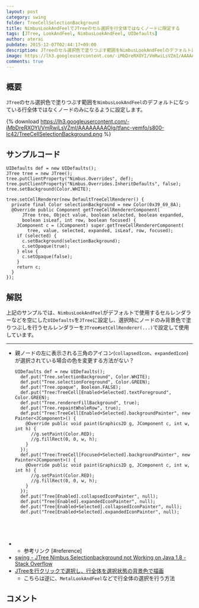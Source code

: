 ```yaml
---
layout: post
category: swing
folder: TreeCellSelectionBackground
title: NimbusLookAndFeelでJTreeのセル選択を行全体ではなくノードに限定する
tags: [JTree, LookAndFeel, NimbusLookAndFeel, UIDefaults]
author: aterai
pubdate: 2015-12-07T02:44:17+09:00
description: JTreeのセル選択色で塗りつぶす範囲をNimbusLookAndFeelのデフォルトになっている行全体ではなくノードのみになるように設定します。
image: https://lh3.googleusercontent.com/-iMbDreRXOYI/VmRwiLsVZmI/AAAAAAAAOIg/tfanc-vemfo/s800-Ic42/TreeCellSelectionBackground.png
comments: true
---
```

## 概要
`JTree`のセル選択色で塗りつぶす範囲を`NimbusLookAndFeel`のデフォルトになっている行全体ではなくノードのみになるように設定します。

{% download https://lh3.googleusercontent.com/-iMbDreRXOYI/VmRwiLsVZmI/AAAAAAAAOIg/tfanc-vemfo/s800-Ic42/TreeCellSelectionBackground.png %}

## サンプルコード
<pre class="prettyprint"><code>UIDefaults def = new UIDefaults();
JTree tree = new JTree();
tree.putClientProperty("Nimbus.Overrides", def);
tree.putClientProperty("Nimbus.Overrides.InheritDefaults", false);
tree.setBackground(Color.WHITE);

tree.setCellRenderer(new DefaultTreeCellRenderer() {
  private final Color selectionBackground = new Color(0x39_69_8A);
  @Override public Component getTreeCellRendererComponent(
      JTree tree, Object value, boolean selected, boolean expanded,
      boolean isLeaf, int row, boolean focused) {
    JComponent c = (JComponent) super.getTreeCellRendererComponent(
        tree, value, selected, expanded, isLeaf, row, focused);
    if (selected) {
      c.setBackground(selectionBackground);
      c.setOpaque(true);
    } else {
      c.setOpaque(false);
    }
    return c;
  }
});
</code></pre>

## 解説
上記のサンプルでは、`NimbusLookAndFeel`がデフォルトで使用するセルレンダラーなどを空にした`UIDefaults`を`JTree`に設定し、選択時にノードのみ背景色で塗りつぶしを行うセルレンダラーを`JTree#setCellRenderer(...)`で設定して使用しています。

- - - -
- 親ノードの左に表示される三角のアイコン(`collapsedIcon`、`expandedIcon`)が選択されている場合の色を変更する方法がない？
    
    <pre class="prettyprint"><code>UIDefaults def = new UIDefaults();
    def.put("Tree.selectionBackground", Color.WHITE);
    def.put("Tree.selectionForeground", Color.GREEN);
    def.put("Tree.opaque", Boolean.FALSE);
    def.put("Tree:TreeCell[Enabled+Selected].textForeground", Color.GREEN);
    def.put("Tree.rendererFillBackground", true);
    def.put("Tree.repaintWholeRow", true);
    def.put("Tree:TreeCell[Enabled+Selected].backgroundPainter", new Painter&lt;JComponent&gt;() {
      @Override public void paint(Graphics2D g, JComponent c, int w, int h) {
        //g.setPaint(Color.RED);
        //g.fillRect(0, 0, w, h);
      }
    });
    def.put("Tree:TreeCell[Focused+Selected].backgroundPainter", new Painter&lt;JComponent&gt;() {
      @Override public void paint(Graphics2D g, JComponent c, int w, int h) {
        //g.setPaint(Color.RED);
        //g.fillRect(0, 0, w, h);
      }
    });
    def.put("Tree[Enabled].collapsedIconPainter", null);
    def.put("Tree[Enabled].expandedIconPainter", null);
    def.put("Tree[Enabled+Selected].collapsedIconPainter", null);
    def.put("Tree[Enabled+Selected].expandedIconPainter", null);
</code></pre>
- * 参考リンク [#reference]
- [swing - JTree Nimbus Selectionbackground not Working on Java 1.8 - Stack Overflow](https://stackoverflow.com/questions/33939381/jtree-nimbus-selectionbackground-not-working-on-java-1-8)
- [JTreeを行クリックで選択し、行全体を選択状態の背景色で描画](https://ateraimemo.com/Swing/TreeRowSelection.html)
    - こちらは逆に、`MetalLookAndFeel`などで行全体の選択を行う方法

<!-- dummy comment line for breaking list -->

## コメント
